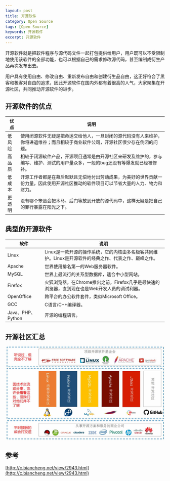 ```yaml
---
layout: post
title: 开源软件
category: Open Source
tags: [Open Source]
keywords: 开源软件
excerpt: 开源软件
---
```


开源软件就是把软件程序与源代码文件一起打包提供给用户，用户既可以不受限制地使用该软件的全部功能，也可以根据自己的需求修改源代码，甚至编制成衍生产品再次发布出去。

用户具有使用自由、修改自由、重新发布自由和创建衍生品自由，这正好符合了黑客和极客对自由的追求，因此开源软件在国内外都有着很高的人气，大家聚集在开源社区，共同推动开源软件的进步。

## 开源软件的优点

| 优点 | 说明 |
| -----| ---- |
| 低风险 | 使用闭源软件无疑是把命运交给他人，一旦封闭的源代码没有人来维护，你将进退维谷；而且相较于商业软件公司，开源社区很少存在倒闭的问题。 |
| 高品质 | 相较于闭源软件产品，开源项目通常是由开源社区来研发及维护的，参与编写、维护、测试的用户量众多，一般的bug还没有等爆发就已经被修补。 |
| 低成本 | 开源工作者都是在幕后默默且无偿地付出劳动成果，为美好的世界贡献一份力量，因此使用开源社区推动的软件项目可以节省大量的人力、物力和财力。 |
| 更透明 | 没有哪个笨蛋会把木马、后门等放到开放的源代码中，这样无疑是把自己的罪行暴露在阳光之下。 |

## 典型的开源软件

| 软件 | 说明 |
| -----| ---- |
| Linux | Linux是一款开源的操作系统，它的内核由多名极客共同维护。Linux是开源软件的经典之作、代表之作、巅峰之作。|
| Apache | 世界使用排名第一的Web服务器软件。 |
| MySQL | 世界上最流行的关系型数据库，适合中小型网站。 |
| Firefox | 火狐浏览器。在Chrome推出之前，Firefox几乎是最快速的浏览器，直到现在也是Web开发人员的调试利器。 |
| OpenOffice | 跨平台的办公软件套件，类似Microsoft Office。 |
| GCC | C语言/C++编译器。 |
| Java、PHP、Python | 开源的编程语言。 |

## 开源社区汇总

![](/assets/images/2020/open_source_communities.jpg)

## 参考

[http://c.biancheng.net/view/2943.html](http://c.biancheng.net/view/2943.html)

